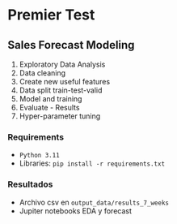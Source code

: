 # Premier Test

## Sales Forecast Modeling

1. Exploratory Data Analysis
2. Data cleaning
3. Create new useful features
4. Data split train-test-valid
5. Model and training
6. Evaluate - Results
7. Hyper-parameter tuning

### Requirements
* `Python 3.11`
* Libraries: `pip install -r requirements.txt`

### Resultados
* Archivo csv en `output_data/results_7_weeks`
* Jupiter notebooks EDA y forecast